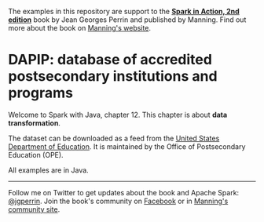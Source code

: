 The examples in this repository are support to the **[Spark in Action, 2nd edition](http://jgp.net/sia)** book by Jean Georges Perrin and published by Manning. Find out more about the book on [Manning's website](http://jgp.net/sia).

# DAPIP: database of accredited postsecondary institutions and programs

Welcome to Spark with Java, chapter 12. This chapter is about **data transformation**.

The dataset can be downloaded as a feed from the [United States Department of Education](https://ope.ed.gov/dapip/#/home). It is maintained by the Office of Postsecondary Education (OPE).

All examples are in Java.

---

Follow me on Twitter to get updates about the book and Apache Spark: [@jgperrin](https://twitter.com/jgperrin). Join the book's community on [Facebook](https://fb.com/SparkInAction/) or in [Manning's community site](https://forums.manning.com/forums/spark-in-action-second-edition?a_aid=jgp).
